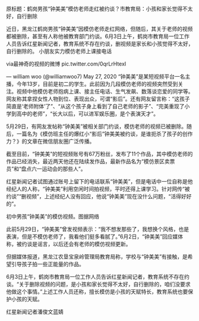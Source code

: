 原标题：鹤岗男孩“钟美美”模仿老师走红被约谈？市教育局：小孩和家长觉得不太好，自行删除

近日，黑龙江鹤岗男孩“钟美美”因模仿老师走红网络，但随后，其关于老师的视频都被删除，甚至有人称他被教育部门约谈。6月3日上午，鹤岗市教育局一位工作人员告诉红星新闻记者，教育系统不存在约谈，删视频是家长和小孩觉得不太好，自行删除的。 小朋友实力模仿老师上课接电话

via最神奇的视频的微博 pic.twitter.com/0qrLrHtexI

&mdash; william woo (@williamwoo7) May 27, 2020 “钟美美”是某短视频平台一名主播，今年13岁，目前是初二的学生。此前因为几段模仿老师的视频突然受到关注。视频中他模仿老师抱病上课、接主任电话、生气发飙、数落谈恋爱的同学等。 网友称其拿捏女性人物到位、表现出众，可谓“影后”。还有网友留言称：“这孩子简直是‘老师附体’了”、“从这个孩子身上看到了自己老师的影子”、“完美重现了小学到高中的老师”，“长大以后，可以进军娱乐圈，是个表演天才”。

5月29日，有网友发帖称“钟美美”被相关部门约谈，模仿老师的视频已被删除。随后，一篇名为《模仿班主任的爆红小“影后”钟美美被约谈，是谁扼杀了孩子的创作力？》的文章在微信朋友圈广泛传播。

截至目前，“钟美美”的短视频账号有67万粉丝，发布了11个作品，其中模仿老师的作品已经消失，最近两天他还在陆续发作品，最新作品名为“模仿景区卖票员”和“盘点六一运动会的那些人”。

红星新闻记者试图通过账号上留下的电话联系“钟美美”，但是电话中一位自称是他经纪人的人称，“钟美美”利用空闲时间拍视频，平时还得上课学习。针对网传“被约谈”“删视频”，上述经纪人没有回应，他说“钟美美”现在没什么问题，“活得好好的”。

初中男孩“钟美美”的模仿视频。图据网络

此前5月29日，“钟美美”曾发视频表示：“我不想发那些了，我想换个风格，也是表演，但是不模仿老师了，我看他们挺多看腻了。”6月2日，“钟美美”回应媒体称，被约谈是谣言，以后还会有老师的模仿视频更新。

但据媒体报道，黑龙江农垦宝泉岭管理局教育局称，学校与“钟美美”有接触，是希望引导孩子拍一些正能量的作品。

6月3日上午，鹤岗市教育局一位工作人员告诉红星新闻记者，教育系统不存在约谈。“关于删除视频的问题，是小孩和家长觉得不太好，自行删除的，咱们没要求他做这个事情。”上述工作人员还称，擅长模仿是小孩的天赋特长，教育系统也要保护小孩的天赋。

红星新闻记者潘俊文蓝婧 
